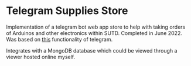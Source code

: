 # Telegram Supplies Store

Implementation of a telegram bot web app store to help with taking orders of Arduinos and other electronics within SUTD. Completed in June 2022. Was based on [this](https://core.telegram.org/bots/webapps) functionality of telegram.

Integrates with a MongoDB database which could be viewed through a viewer hosted online myself.

